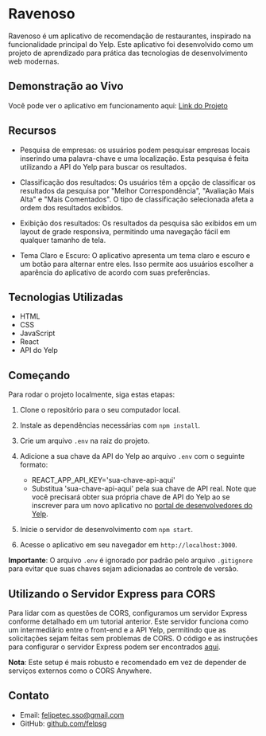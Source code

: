 # Ravenoso

Ravenoso é um aplicativo de recomendação de restaurantes, inspirado na funcionalidade principal do Yelp. Este aplicativo foi desenvolvido como um projeto de aprendizado para prática das tecnologias de desenvolvimento web modernas.

## Demonstração ao Vivo

Você pode ver o aplicativo em funcionamento aqui: [Link do Projeto](https://revenouss.netlify.app/)

## Recursos

- Pesquisa de empresas: os usuários podem pesquisar empresas locais inserindo uma palavra-chave e uma localização. Esta pesquisa é feita utilizando a API do Yelp para buscar os resultados.

- Classificação dos resultados: Os usuários têm a opção de classificar os resultados da pesquisa por "Melhor Correspondência", "Avaliação Mais Alta" e "Mais Comentados". O tipo de classificação selecionada afeta a ordem dos resultados exibidos.

- Exibição dos resultados: Os resultados da pesquisa são exibidos em um layout de grade responsiva, permitindo uma navegação fácil em qualquer tamanho de tela.

- Tema Claro e Escuro: O aplicativo apresenta um tema claro e escuro e um botão para alternar entre eles. Isso permite aos usuários escolher a aparência do aplicativo de acordo com suas preferências.

## Tecnologias Utilizadas

- HTML
- CSS
- JavaScript
- React
- API do Yelp

## Começando

Para rodar o projeto localmente, siga estas etapas:

1. Clone o repositório para o seu computador local.
2. Instale as dependências necessárias com `npm install`.
3. Crie um arquivo `.env` na raiz do projeto.
4. Adicione a sua chave da API do Yelp ao arquivo `.env` com o seguinte formato:

    - REACT_APP_API_KEY='sua-chave-api-aqui'
    - Substitua 'sua-chave-api-aqui' pela sua chave de API real. Note que você precisará obter sua própria chave de API do Yelp ao se inscrever para um novo aplicativo no [portal de desenvolvedores do Yelp](https://www.yelp.com/developers/v3/manage_app).

5. Inicie o servidor de desenvolvimento com `npm start`.
6. Acesse o aplicativo em seu navegador em `http://localhost:3000`.

**Importante**: O arquivo `.env` é ignorado por padrão pelo arquivo `.gitignore` para evitar que suas chaves sejam adicionadas ao controle de versão.

## Utilizando o Servidor Express para CORS

Para lidar com as questões de CORS, configuramos um servidor Express conforme detalhado em um tutorial anterior. Este servidor funciona como um intermediário entre o front-end e a API Yelp, permitindo que as solicitações sejam feitas sem problemas de CORS. O código e as instruções para configurar o servidor Express podem ser encontrados [aqui](https://discuss.codecademy.com/t/ravenous-part-3-setting-the-search-bars-state/745278/3).

**Nota**: Este setup é mais robusto e recomendado em vez de depender de serviços externos como o CORS Anywhere.

## Contato

- Email: [felipetec.sso@gmail.com](mailto:seuemail@exemplo.com)
- GitHub: [github.com/felpsg](https://github.com/seuusername)
